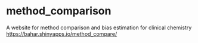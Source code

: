# method_comparison
A website for method comparison and bias estimation for clinical chemistry
https://bahar.shinyapps.io/method_compare/
